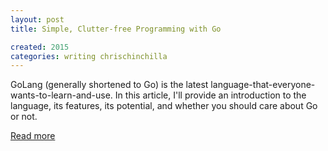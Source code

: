 ```yaml
---
layout: post
title: Simple, Clutter-free Programming with Go

created: 2015
categories: writing chrischinchilla
---
```


GoLang (generally shortened to Go) is the latest language-that-everyone-wants-to-learn-and-use. In this article, I'll provide an introduction to the language, its features, its potential, and whether you should care about Go or not.

[Read more](http://www.sitepoint.com/simple-clutter-free-programming-with-go/)